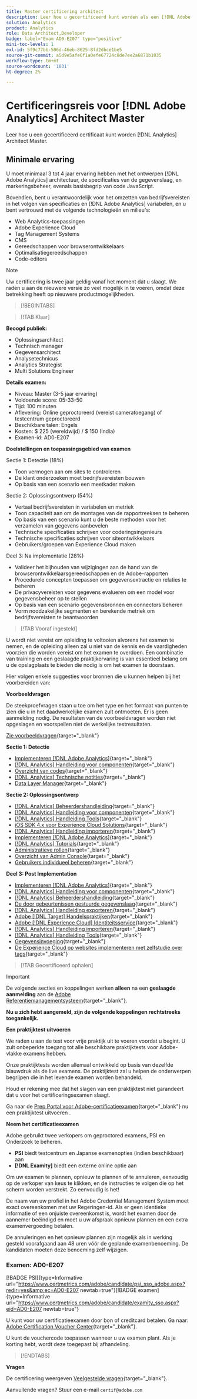 ```yaml
---
title: Master certificering architect
description: Leer hoe u gecertificeerd kunt worden als een [!DNL Adobe Analytics] Architect Master.
solution: Analytics
product: Analytics
role: Data Architect,Developer
badge: label="Exam AD0-E207" type="positive"
mini-toc-levels: 1
exl-id: 5f9c77bb-506d-46eb-8625-8fd2dbce1be5
source-git-commit: a5d9e5afe6f1a0efe67724c8de7ee2a6871b1035
workflow-type: tm+mt
source-wordcount: '1031'
ht-degree: 2%

---
```


# Certificeringsreis voor [!DNL Adobe Analytics] Architect Master

Leer hoe u een gecertificeerd certificaat kunt worden [!DNL Analytics] Architect Master.

## Minimale ervaring

U moet minimaal 3 tot 4 jaar ervaring hebben met het ontwerpen [!DNL Adobe Analytics] architectuur, de specificaties van de gegevenslaag, en markeringsbeheer, evenals basisbegrip van code JavaScript.

Bovendien, bent u verantwoordelijk voor het omzetten van bedrijfsvereisten in het volgen van specificaties en [!DNL Adobe Analytics] variabelen, en u bent vertrouwd met de volgende technologieën en milieu&#39;s:

* Web Analytics-toepassingen
* Adobe Experience Cloud
* Tag Management Systems
* CMS
* Gereedschappen voor browserontwikkelaars
* Optimalisatiegereedschappen
* Code-editors

>[!NOTE]
>
>Uw certificering is twee jaar geldig vanaf het moment dat u slaagt. We raden u aan de nieuwere versie zo veel mogelijk in te voeren, omdat deze betrekking heeft op nieuwere productmogelijkheden.

>[!BEGINTABS]

>[!TAB Klaar]

**Beoogd publiek:**

* Oplossingsarchitect
* Technisch manager
* Gegevensarchitect
* Analysetechnicus
* Analytics Strategist
* Multi Solutions Engineer

**Details examen:**

* Niveau: Master (3-5 jaar ervaring)
* Voldoende score: 05-33-50
* Tijd: 100 minuten
* Aflevering: Online geproctoreerd (vereist cameratoegang) of testcentrum geproctoreerd
* Beschikbare talen: Engels
* Kosten: $ 225 (wereldwijd) / $ 150 (India)
* Examen-id: AD0-E207

**Doelstellingen en toepassingsgebied van examen**

Sectie 1: Detectie (18%)

* Toon vermogen aan om sites te controleren
* De klant onderzoeken moet bedrijfsvereisten bouwen
* Op basis van een scenario een meetkader maken

Sectie 2: Oplossingsontwerp (54%)

* Vertaal bedrijfsvereisten in variabelen en metriek
* Toon capaciteit aan om de montages van de rapportreeksen te beheren
* Op basis van een scenario kunt u de beste methoden voor het verzamelen van gegevens aanbevelen
* Technische specificaties schrijven voor coderingsingenieurs
* Technische specificaties schrijven voor siteontwikkelaars
* Gebruikers/groepen van Experience Cloud maken

Deel 3: Na implementatie (28%)

* Valideer het bijhouden van wijzigingen aan de hand van de browserontwikkelaarsgereedschappen en de Adobe-rapporten
* Procedurele concepten toepassen om gegevensextractie en relaties te beheren
* De privacyvereisten voor gegevens evalueren om een model voor gegevensbeheer op te stellen
* Op basis van een scenario gegevensbronnen en connectors beheren
* Vorm noodzakelijke segmenten en berekende metriek om bedrijfsvereisten te beantwoorden

>[!TAB Vooraf ingesteld]

U wordt niet vereist om opleiding te voltooien alvorens het examen te nemen, en de opleiding alleen zal u niet van de kennis en de vaardigheden voorzien die worden vereist om het examen te overdoen. Een combinatie van training en een geslaagde praktijkervaring is van essentieel belang om u de opslagplaats te bieden die nodig is om het examen te doorstaan.

Hier volgen enkele suggesties voor bronnen die u kunnen helpen bij het voorbereiden van:

**Voorbeeldvragen**

De steekproefvragen staan u toe om het type en het formaat van punten te zien die u in het daadwerkelijke examen zult ontmoeten. Er is geen aanmelding nodig. De resultaten van de voorbeeldvragen worden niet opgeslagen en voorspellen niet de werkelijke testresultaten.

[Zie voorbeeldvragen](https://scorpion.caveon.com/launchpad/ad0-e207-adobe-analytics-architect-master-copy-y9f8t1){target="_blank"}

**Sectie 1: Detectie**

* [Implementeren [!DNL Adobe Analytics]](https://experienceleague.adobe.com/docs/analytics/implementation/home.html?lang=en){target="_blank"}
* [[!DNL Analytics] Handleiding voor componenten](https://experienceleague.adobe.com/docs/analytics/components/home.html?lang=en){target="_blank"}
* [Overzicht van codes](https://experienceleague.adobe.com/docs/experience-platform/tags/home.html?lang=en){target="_blank"}
* [[!DNL Analytics] Technische notities](https://experienceleague.adobe.com/docs/analytics/technotes/home.html?lang=en){target="_blank"}
* [Data Layer Manager](https://exchange.adobe.com/apps/ec/101462/data-layer-manager){target="_blank"}

**Sectie 2: Oplossingsontwerp**

* [[!DNL Analytics] Beheerdershandleiding](https://experienceleague.adobe.com/docs/analytics/admin/home.html?lang=en){target="_blank"}
* [[!DNL Analytics] Handleiding voor componenten](https://experienceleague.adobe.com/docs/analytics/components/home.html?lang=en){target="_blank"}
* [[!DNL Analytics] Handleiding Tools](https://experienceleague.adobe.com/docs/analytics/analyze/home.html?lang=en){target="_blank"}
* [iOS SDK 4.x voor Experience Cloud Solutions](https://experienceleague.adobe.com/docs/mobile-services/ios/overview.html?lang=en){target="_blank"}
* [[!DNL Analytics] Handleiding importeren](https://experienceleague.adobe.com/docs/analytics/import/home.html?lang=en){target="_blank"}
* [Implementeren [!DNL Adobe Analytics]](https://experienceleague.adobe.com/docs/analytics/implementation/home.html?lang=en){target="_blank"}
* [[!DNL Analytics] Tutorials](https://experienceleague.adobe.com/docs/analytics-learn/tutorials/overview.html?lang=en){target="_blank"}
* [Administratieve rollen](https://helpx.adobe.com/in/enterprise/using/admin-roles.html){target="_blank"}
* [Overzicht van Admin Console](https://helpx.adobe.com/in/enterprise/using/admin-console.html#Settings){target="_blank"}
* [Gebruikers individueel beheren](https://helpx.adobe.com/in/enterprise/using/manage-users-individually.html){target="_blank"}

**Deel 3: Post Implementation**

* [Implementeren [!DNL Adobe Analytics]](https://experienceleague.adobe.com/docs/analytics/implementation/home.html?lang=en){target="_blank"}
* [[!DNL Analytics] Handleiding voor componenten](https://experienceleague.adobe.com/docs/analytics/components/home.html?lang=en){target="_blank"}
* [[!DNL Analytics] Beheerdershandleiding](https://experienceleague.adobe.com/docs/analytics/admin/home.html?lang=en){target="_blank"}
* [De door gebeurtenissen gestuurde gegevenslaag](https://jimalytics.com/tag-management/the-event-driven-data-layer/){target="_blank"}
* [[!DNL Analytics] Handleiding exporteren](https://experienceleague.adobe.com/docs/analytics/export/home.html?lang=en){target="_blank"}
* [Adobe [!DNL Target] Handelspraktijken](https://experienceleague.adobe.com/docs/target/using/target-home.html?lang=en){target="_blank"}
* [Adobe [!DNL Experience Cloud] Identiteitsservice](https://experienceleague.adobe.com/docs/id-service/using/home.html?lang=en){target="_blank"}
* [[!DNL Analytics] Handleiding importeren](https://experienceleague.adobe.com/docs/analytics/import/home.html?lang=en){target="_blank"}
* [[!DNL Analytics] Handleiding Tools](https://experienceleague.adobe.com/docs/analytics/analyze/home.html?lang=en){target="_blank"}
* [Gegevensinvoeging](https://github.com/AdobeDocs/analytics-1.4-apis/blob/master/docs/data-insertion-api/overview/c_data_insertion_process.md){target="_blank"}
* [De Experience Cloud op websites implementeren met zelfstudie over tags](https://experienceleague.adobe.com/docs/platform-learn/implement-in-websites/overview.html?lang=en){target="_blank"}

>[!TAB Gecertificeerd ophalen]

>[!IMPORTANT]
>
>De volgende secties en koppelingen werken **alleen**  na een **geslaagde aanmelding** aan de [Adobe Referentiemanagementsysteem](http://www.certmetrics.com/adobe){target="_blank"}.


**Nu u zich hebt aangemeld, zijn de volgende koppelingen rechtstreeks toegankelijk.**

**Een praktijktest uitvoeren**

We raden u aan de test voor vrije praktijk uit te voeren voordat u begint. U zult onbeperkte toegang tot alle beschikbare praktijktests voor Adobe-vlakke examens hebben.

Onze praktijktests worden allemaal ontwikkeld op basis van dezelfde blauwdruk als de live examens. De praktijktest zal u helpen de onderwerpen begrijpen die in het levende examen worden behandeld.

Houd er rekening mee dat het slagen van een praktijktest niet garandeert dat u voor het certificeringsexamen slaagt.

Ga naar de [Prep Portal voor Adobe-certificatieexamen](https://www.certmetrics.com/adobe/candidate/gmetrix_sso.aspx){target="_blank"} nu een praktijktest uitvoeren .

**Neem het certificatieexamen**

Adobe gebruikt twee verkopers om geproctored examens, PSI en Onderzoek te beheren.

* **PSI** biedt testcentrum en Japanse examenopties (indien beschikbaar) aan
* **[!DNL Examity]** biedt een externe online optie aan

Om uw examen te plannen, opnieuw te plannen of te annuleren, eenvoudig op de verkoper van keus te klikken, en de instructies te volgen die op het scherm worden verstrekt. Zo eenvoudig is het!

De naam van uw profiel in het Adobe Credential Management System moet exact overeenkomen met uw Regeringen-id. Als er geen identieke informatie of een onjuiste overeenkomst is, wordt het examen door de aannemer beëindigd en moet u uw afspraak opnieuw plannen en een extra examenvergoeding betalen.

De annuleringen en het opnieuw plannen zijn mogelijk als in werking gesteld voorafgaand aan 48 uren vóór de geplande examenbenoeming. De kandidaten moeten deze benoeming zelf wijzigen.

### Examen: AD0-E207

[!BADGE PSI]{type=Informative url="https://www.certmetrics.com/adobe/candidate/psi_sso_adobe.aspx?redir=yes&amp;ec=AD0-E207 newtab=true"}[!BADGE examen]{type=Informative url="https://www.certmetrics.com/adobe/candidate/examity_sso.aspx?eid=AD0-E207 newtab=true"}

U kunt voor uw certificatieexamen door bon of creditcard betalen. Ga naar: [Adobe Certification Voucher Center](https://market.xvoucher.com/adobe/global){target="_blank"}.

U kunt de vouchercode toepassen wanneer u uw examen plant. Als je korting hebt, wordt deze toegepast bij afhandeling.

>[!ENDTABS]

**Vragen**

De certificering weergeven [Veelgestelde vragen](https://experienceleague.adobe.com/docs/certification/certification/faq.html?lang=en){target="_blank"}.

Aanvullende vragen? Stuur een e-mail `certif@adobe.com`
